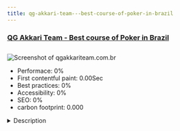 ```yaml
---
title: qg-akkari-team---best-course-of-poker-in-brazil
---
```


<div style="height: 3rem">
  <a href="http://qgakkariteam.com.br"><h3>QG Akkari Team - Best course of Poker in Brazil</h3></a>
</div>
<img loading="lazy" src="" alt="Screenshot of qgakkariteam.com.br" />
<ul>
  <li>Performace: 0%</li>
  <li>
    First contentful paint:
    0.00Sec
  </li>
  <li>Best practices: 0%</li>
  <li>Accessibility: 0%</li>
  <li>SEO: 0%</li>
  <li>carbon footprint: 0.000</li>
</ul>
<details>
  <summary>Description</summary>
  <p>Center of professional poker training. Here are the courses, private lessons, lectures and workshops on the Sport of the Mind POKER.Client need an interactive and modern corporate website to show the poker course content and for visitors to register their entries in each package to spend days in Paradise Brazilian Poker.</p>
</details>

